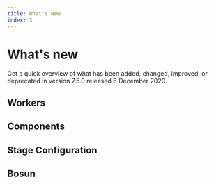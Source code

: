 ```yaml
---
title: What's New
index: 3
---
```


# What's new

Get a quick overview of what has been added, changed, improved, or deprecated in version 7.5.0 released 6 December 2020.

## Workers



## Components



## Stage Configuration



## Bosun


